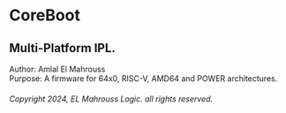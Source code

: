# CoreBoot
## Multi-Platform IPL.

Author: Amlal El Mahrouss
</br>
Purpose: A firmware for 64x0, RISC-V, AMD64 and POWER architectures.

###### Copyright 2024, EL Mahrouss Logic. all rights reserved.
